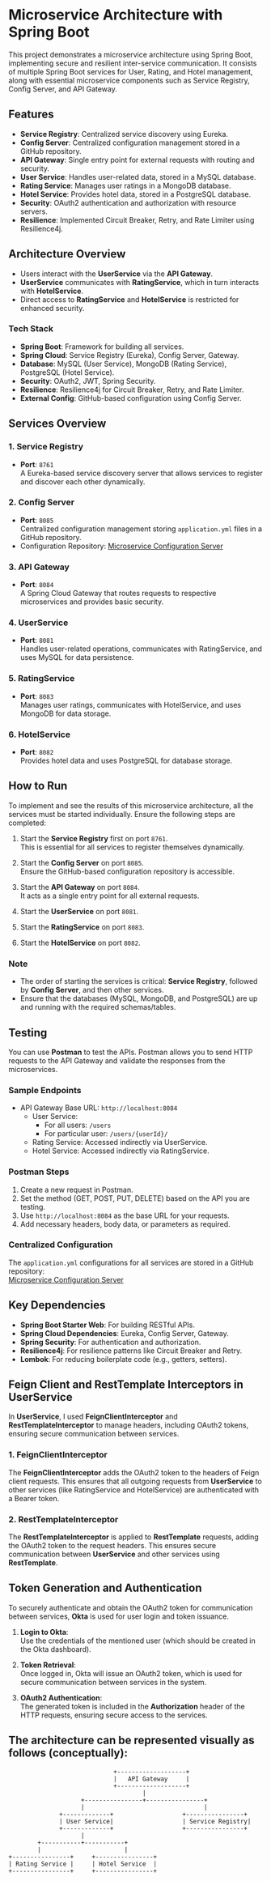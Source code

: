 # Microservice Architecture with Spring Boot

This project demonstrates a microservice architecture using Spring Boot, implementing secure and resilient inter-service communication. It consists of multiple Spring Boot services for User, Rating, and Hotel management, along with essential microservice components such as Service Registry, Config Server, and API Gateway.

## Features
- **Service Registry**: Centralized service discovery using Eureka.
- **Config Server**: Centralized configuration management stored in a GitHub repository.
- **API Gateway**: Single entry point for external requests with routing and security.
- **User Service**: Handles user-related data, stored in a MySQL database.
- **Rating Service**: Manages user ratings in a MongoDB database.
- **Hotel Service**: Provides hotel data, stored in a PostgreSQL database.
- **Security**: OAuth2 authentication and authorization with resource servers.
- **Resilience**: Implemented Circuit Breaker, Retry, and Rate Limiter using Resilience4j.

## Architecture Overview
- Users interact with the **UserService** via the **API Gateway**.
- **UserService** communicates with **RatingService**, which in turn interacts with **HotelService**.
- Direct access to **RatingService** and **HotelService** is restricted for enhanced security.

### Tech Stack
- **Spring Boot**: Framework for building all services.
- **Spring Cloud**: Service Registry (Eureka), Config Server, Gateway.
- **Database**: MySQL (User Service), MongoDB (Rating Service), PostgreSQL (Hotel Service).
- **Security**: OAuth2, JWT, Spring Security.
- **Resilience**: Resilience4j for Circuit Breaker, Retry, and Rate Limiter.
- **External Config**: GitHub-based configuration using Config Server.

## Services Overview
### 1. Service Registry
- **Port**: `8761`  
A Eureka-based service discovery server that allows services to register and discover each other dynamically.

### 2. Config Server
- **Port**: `8085`  
Centralized configuration management storing `application.yml` files in a GitHub repository.  
- Configuration Repository: [Microservice Configuration Server](https://github.com/umeshtiwari02/microservice-configuration-server)

### 3. API Gateway
- **Port**: `8084`  
A Spring Cloud Gateway that routes requests to respective microservices and provides basic security.

### 4. UserService
- **Port**: `8081`  
Handles user-related operations, communicates with RatingService, and uses MySQL for data persistence.

### 5. RatingService
- **Port**: `8083`  
Manages user ratings, communicates with HotelService, and uses MongoDB for data storage.

### 6. HotelService
- **Port**: `8082`  
Provides hotel data and uses PostgreSQL for database storage.

## How to Run
To implement and see the results of this microservice architecture, all the services must be started individually. Ensure the following steps are completed:

1. Start the **Service Registry** first on port `8761`.  
   This is essential for all services to register themselves dynamically.

2. Start the **Config Server** on port `8085`.  
   Ensure the GitHub-based configuration repository is accessible.

3. Start the **API Gateway** on port `8084`.  
   It acts as a single entry point for all external requests.

4. Start the **UserService** on port `8081`.

5. Start the **RatingService** on port `8083`.

6. Start the **HotelService** on port `8082`.

### Note
- The order of starting the services is critical: **Service Registry**, followed by **Config Server**, and then other services.  
- Ensure that the databases (MySQL, MongoDB, and PostgreSQL) are up and running with the required schemas/tables.

## Testing
You can use **Postman** to test the APIs. Postman allows you to send HTTP requests to the API Gateway and validate the responses from the microservices.  
### Sample Endpoints
- API Gateway Base URL: `http://localhost:8084`
  - User Service:
    - For all users: `/users`
    - For particular user: `/users/{userId}/ `
  - Rating Service: Accessed indirectly via UserService.
  - Hotel Service: Accessed indirectly via RatingService.

### Postman Steps
1. Create a new request in Postman.
2. Set the method (GET, POST, PUT, DELETE) based on the API you are testing.
3. Use `http://localhost:8084` as the base URL for your requests.
4. Add necessary headers, body data, or parameters as required.

### Centralized Configuration
The `application.yml` configurations for all services are stored in a GitHub repository:  
[Microservice Configuration Server](https://github.com/umeshtiwari02/microservice-configuration-server)

## Key Dependencies
- **Spring Boot Starter Web**: For building RESTful APIs.
- **Spring Cloud Dependencies**: Eureka, Config Server, Gateway.
- **Spring Security**: For authentication and authorization.
- **Resilience4j**: For resilience patterns like Circuit Breaker and Retry.
- **Lombok**: For reducing boilerplate code (e.g., getters, setters).  

## Feign Client and RestTemplate Interceptors in UserService

In **UserService**, I used **FeignClientInterceptor** and **RestTemplateInterceptor** to manage headers, including OAuth2 tokens, ensuring secure communication between services.

### 1. **FeignClientInterceptor**
The **FeignClientInterceptor** adds the OAuth2 token to the headers of Feign client requests. This ensures that all outgoing requests from **UserService** to other services (like RatingService and HotelService) are authenticated with a Bearer token.

### 2. **RestTemplateInterceptor**
The **RestTemplateInterceptor** is applied to **RestTemplate** requests, adding the OAuth2 token to the request headers. This ensures secure communication between **UserService** and other services using **RestTemplate**.

## Token Generation and Authentication

To securely authenticate and obtain the OAuth2 token for communication between services, **Okta** is used for user login and token issuance.

1. **Login to Okta**:  
   Use the credentials of the mentioned user (which should be created in the Okta dashboard).

2. **Token Retrieval**:  
   Once logged in, Okta will issue an OAuth2 token, which is used for secure communication between services in the system.

3. **OAuth2 Authentication**:  
   The generated token is included in the **Authorization** header of the HTTP requests, ensuring secure access to the services.


## The architecture can be represented visually as follows (conceptually):


                                 +-------------------+
                                 |   API Gateway     |
                                 +-------------------+
                                         |
                        +----------------+----------------+
                        |                                 |
                  +-------------+                   +----------------+
                  | User Service|                   | Service Registry|
                  +-------------+                   +----------------+
                        |
            +-----------+-----------+
            |                       |
    +----------------+     +----------------+
    | Rating Service |     | Hotel Service  |
    +----------------+     +----------------+

